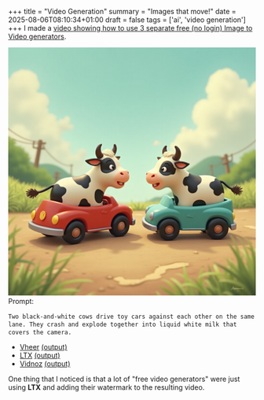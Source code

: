 +++
title = "Video Generation"
summary = "Images that move!"
date = 2025-08-06T08:10:34+01:00
draft = false
tags = ['ai', 'video generation']
+++
I made a [video showing how to use 3 separate free (no login) Image to Video generators](https://www.youtube.com/watch?v=7E8cTR_GsnE).

![input](input.png)
Prompt:
```
Two black-and-white cows drive toy cars against each other on the same lane. They crash and explode together into liquid white milk that covers the camera.
```

- [Vheer](https://www.vheer.com/app/image-to-video/)
  [(output)](vheer.mp4)
- [LTX](https://huggingface.co/spaces/Lightricks/ltx-video-distilled/)
  [(output)](ltx.mp4)
- [Vidnoz](https://www.vidnoz.com/image-to-video-ai.html)
  [(output)](vidnoz.mp4)

One thing that I noticed is that a lot of "free video generators" were just using **LTX** and adding their watermark to the resulting video.
